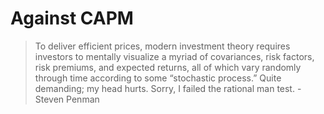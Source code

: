 # Against CAPM


> To deliver efficient prices, modern investment theory requires investors to mentally visualize a myriad of covariances, risk factors, risk premiums, and expected returns, all of which vary randomly through time according to some “stochastic process.” Quite demanding; my head hurts. Sorry, I failed the rational man test. - Steven Penman